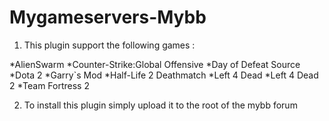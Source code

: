 Mygameservers-Mybb
==================
1. This plugin support the following games :

*AlienSwarm
*Counter-Strike:Global Offensive
*Day of Defeat Source
*Dota 2
*Garry`s Mod
*Half-Life 2 Deathmatch
*Left 4 Dead
*Left 4 Dead 2
*Team Fortress 2

2. To install this plugin simply upload it to the root of the mybb forum
